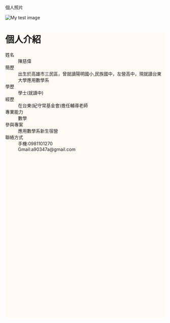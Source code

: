 <html>
 <head>
 	 <meta charset="utf-8">
    <title>個人資料 陳慈偉</title>
  </head>
  <body>
  	<p>個人照片</p>
  	<img src="https://img.onl/X0FMgs" alt="My test image">
 <div style="height:900px;background-color:#fffaf3"> 
  </body>
<h1>個人介紹</h1>
<dl>
	<dt>姓名</dt>
	<dd>陳慈偉</dd>
	<dt>簡歷</dt>
	<dd>出生於高雄市三民區，曾就讀陽明國小,民族國中，左營高中，現就讀台東大學應用數學系</dd>
	<dt>學歷</dt>
	<dd>學士(就讀中)</dd>
	<dt>經歷</dt>
	<dd>在台東(紀守常基金會)擔任輔導老師</dd>
	<dt>專業能力</dt>
	<dd>數學</dd>
	<dt>參與專案</dt>
	<dd>應用數學系新生宿營</dd>
	<dt>聯絡方式</dt>
	<dd>手機:0981101270</dd>
	<dd>Gmail:a90347a@gmail.com</dd>
</div>
</html>
